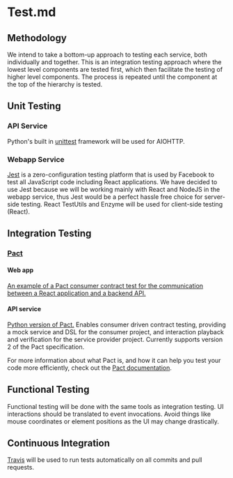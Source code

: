 # Test.md

## Methodology
We intend to take a bottom-up approach to testing each service, both individually and together. This is an integration testing approach where the lowest level components are tested first, which then facilitate the testing of higher level components. The process is repeated until the component at the top of the hierarchy is tested.

## Unit Testing
### API Service
Python's built in [unittest](https://docs.python.org/3/library/unittest.html) framework will be used for AIOHTTP.
### Webapp Service
[Jest](https://jestjs.io/) is a zero-configuration testing platform that is used by Facebook to test all JavaScript code including React applications. We have decided to use Jest because we will be working mainly with React and NodeJS in the webapp service, thus Jest would be a perfect hassle free choice for server-side testing. React TestUtils and Enzyme will be used for client-side testing (React).

## Integration Testing

### [Pact](https://github.com/paucls/pact-consumer-contract-react-example)

#### Web app
[An example of a Pact consumer contract test for the communication between a React application and a backend API.](https://github.com/paucls/pact-consumer-contract-react-example)

#### API service
[Python version of Pact.](https://github.com/pact-foundation/pact-python) Enables consumer driven contract testing, providing a mock service and DSL for the consumer project, and interaction playback and verification for the service provider project. Currently supports version 2 of the Pact specification.

For more information about what Pact is, and how it can help you test your code more efficiently, check out the [Pact documentation](https://docs.pact.io/).

## Functional Testing
Functional testing will be done with the same tools as integration testing. UI interactions should be translated to event invocations. Avoid things like mouse coordinates or element positions as the UI may change drastically.

## Continuous Integration
[Travis](https://travis-ci.org/) will be used to run tests automatically on all commits and pull requests.
